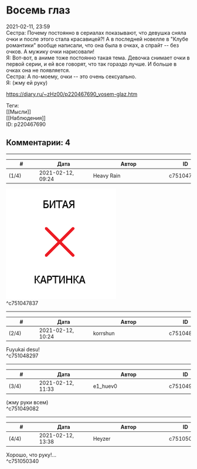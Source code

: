 Восемь глаз
===========

  
2021-02-11, 23:59  
 Сестра: Почему постоянно в сериалах показывают, что девушка сняла очки и после этого стала красавицей?! А в последней новелле в "Клубе романтики" вообще написали, что она была в очках, а спрайт -- без очков. А мужику очки нарисовали!   
 Я: Вот-вот, в аниме тоже постоянно такая тема. Девочка снимает очки в первой серии, и ей все говорят, что так гораздо лучше. И больше в очках она не появляется.   
 Сестра: А по-моему, очки -- это очень сексуально.   
 Я: (жму ей руку)   
  
<https://diary.ru/~zHz00/p220467690_vosem-glaz.htm>  
  
Теги:  
[[Мысли]]  
[[Наблюдения]]  
ID: p220467690  


Комментарии: 4
--------------

  


---



|         #         |              Дата              |                     Автор                     |           ID           |
| --- | --- | --- | --- |
| (1/4) | 2021-02-12, 09:24 | Heavy Rain | c751047837 |

  
 ![изображение](pics/EhPDJ-EWoAAg25W)   
 ^c751047837

---



|         #         |              Дата              |                     Автор                     |           ID           |
| --- | --- | --- | --- |
| (2/4) | 2021-02-12, 10:24 | korrshun | c751048297 |

  
 Fuyukai desu!   
 ^c751048297

---



|         #         |              Дата              |                     Автор                     |           ID           |
| --- | --- | --- | --- |
| (3/4) | 2021-02-12, 11:33 | e1\_huev0 | c751049082 |

  
 (жму руки всем)   
 ^c751049082

---



|         #         |              Дата              |                     Автор                     |           ID           |
| --- | --- | --- | --- |
| (4/4) | 2021-02-12, 13:38 | Heyzer | c751050340 |

  
 Хорошо, что руку!...   
 ^c751050340